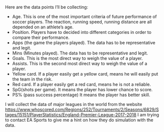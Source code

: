 Here are the data points I’ll be collecting:

* Age. This is one of the most important criteria of future performance of soccer players. The reaction, running speed, running distance are all depended on an athlete’s age. 
* Position. Players have to decided into different categories in order to compare their performance. 
* Apps (the game the players played).  The data has to be representative and legit. 
* Mins (Minutes played). The data has to be representative and legit.
* Goals. This is the most direct way to weigh the value of a player. 
* Assists. This is the second most direct way to weigh the value of a player. 
* Yellow card. If a player easily get a yellow card, means he will easily put the team in the risk. 
* Red card. If a player easily get a red card, means he is not a reliable. 
* SpG(shots per game). It means the player has lower chance to score. 
* PS% (pass success percentage) It means the player has better skill. 

I will collect the data of major leagues in the world from the website https://www.whoscored.com/Regions/252/Tournaments/2/Seasons/6829/Stages/15151/PlayerStatistics/England-Premier-League-2017-2018
I am trying to contact EA Sports to give me a hint on how they do simulation with the data. 
